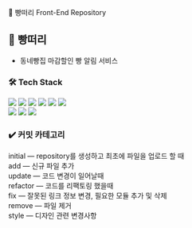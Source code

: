 📌 빵떠리 Front-End Repository

## 🥖 빵떠리
- 동네빵집 마감할인 빵 알림 서비스

### 🛠 Tech Stack
<p>
<img src="https://img.shields.io/badge/HTML5-E34F26?style=flat&logo=HTML5&logoColor=white"/>
<img src="https://img.shields.io/badge/CSS3-1572B6?style=flat&logo=CSS3&logoColor=white"/>
<img src="https://img.shields.io/badge/Javascript-ffb13b?style=flat&logo=javascript&logoColor=white"/>
<img src="https://img.shields.io/badge/Vue.js-4FC08D?style=flat&logo=Vue.js&logoColor=white"/>
<img src="https://img.shields.io/badge/Bootstrap-7952B3?style=flat&logo=Bootstrap&logoColor=white"/>
<img src="https://img.shields.io/badge/Figma-F24E1E?style=flat&logo=Figma&logoColor=white"/>
<br>
<img src="https://img.shields.io/badge/Node.js-339933?style=flat&logo=Node.js&logoColor=white"/>
<img src="https://img.shields.io/badge/Mysql-3766AB?style=flat&logo=MySql&logoColor=white"/>
<img src="https://img.shields.io/badge/aws-232F3E?style=flat&logo=Amazon AWS&logoColor=white"/>
</p>

### ✔️ 커밋 카테고리

initial — repository를 생성하고 최초에 파일을 업로드 할 때  
add — 신규 파일 추가  
update — 코드 변경이 일어날때  
refactor — 코드를 리팩토링 했을때  
fix — 잘못된 링크 정보 변경, 필요한 모듈 추가 및 삭제  
remove — 파일 제거  
style — 디자인 관련 변경사항

